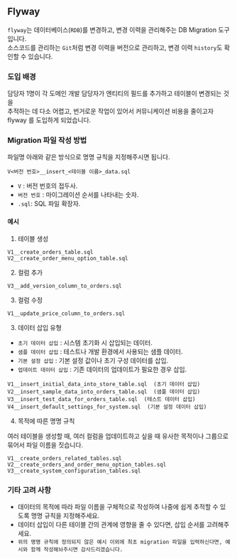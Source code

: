 ## Flyway
`flyway`는 데이터베이스(`RDB`)를 변경하고, 변경 이력을 관리해주는 DB Migration 도구입니다.   
소스코드를 관리하는 `Git`처럼 변경 이력을 버전으로 관리하고, 변경 이력 `history`도 확인할 수 있습니다.

### 도입 배경
담당자 1명이 각 도메인 개발 담당자가 엔티티의 필드를 추가하고 테이블이 변경되는 것을     
추적하는 데 다소 어렵고, 번거로운 작업이 있어서 커뮤니케이션 비용을 줄이고자 flyway 를 도입하게 되었습니다.

### Migration 파일 작성 방법
파일명 아래와 같은 방식으로 명명 규칙을 지정해주시면 됩니다.
```
V<버전 번호>__insert_<테이블 이름>_data.sql
```
- `V` : 버전 번호의 접두사.
- `버전 번호` : 마이그레이션 순서를 나타내는 숫자.
- `.sql`: SQL 파일 확장자.

#### 예시
1. 테이블 생성
```
V1__create_orders_table.sql
V2__create_order_menu_option_table.sql
```
2. 컬럼 추가
```
V3__add_version_column_to_orders.sql
```
3. 컬럼 수정
```
V1__update_price_column_to_orders.sql
```
3. 데이터 삽입 유형
- `초기 데이터 삽입` : 시스템 초기화 시 삽입되는 데이터.
- `샘플 데이터 삽입` : 테스트나 개발 환경에서 사용되는 샘플 데이터.
- `기본 설정 삽입` : 기본 설정 값이나 초기 구성 데이터를 삽입.
- `업데이트 데이터 삽입` : 기존 데이터의 업데이트가 필요한 경우 삽입.
```
V1__insert_initial_data_into_store_table.sql  (초기 데이터 삽입)
V2__insert_sample_data_into_orders_table.sql  (샘플 데이터 삽입)
V3__insert_test_data_for_orders_table.sql  (테스트 데이터 삽입)
V4__insert_default_settings_for_system.sql  (기본 설정 데이터 삽입)
```
4. 목적에 따른 명명 규칙   

여러 테이블을 생성할 때, 여러 컬럼을 업데이트하고 싶을 때 유사한 목적이나 그룹으로 묶어서 파일 이름을 짓습니다.
```
V1__create_orders_related_tables.sql
V2__create_orders_and_order_menu_option_tables.sql
V3__create_system_configuration_tables.sql
```

### 기타 고려 사항
- 데이터의 목적에 따라 파일 이름을 구체적으로 작성하여 나중에 쉽게 추적할 수 있도록 명명 규칙을 지정해주세요.
- 데이터 삽입이 다른 테이블 간의 관계에 영향을 줄 수 있다면, 삽입 순서를 고려해주세요.
- `위의 명명 규칙에 정의되지 않은 예시 이외에 최초 migration 파일을 입력하신다면, 예시와 함께 작성해놔주시면 감사드리겠습니다.`
